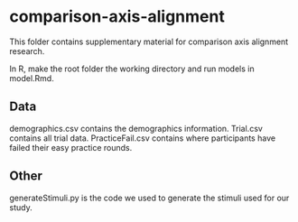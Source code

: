 # comparison-axis-alignment
This folder contains supplementary material for comparison axis alignment research.

In R, make the root folder the working directory and run models in model.Rmd.

## Data
demographics.csv contains the demographics information.
Trial.csv contains all trial data.
PracticeFail.csv contains where participants have failed their easy practice rounds.

## Other
generateStimuli.py is the code we used to generate the stimuli used for our study.